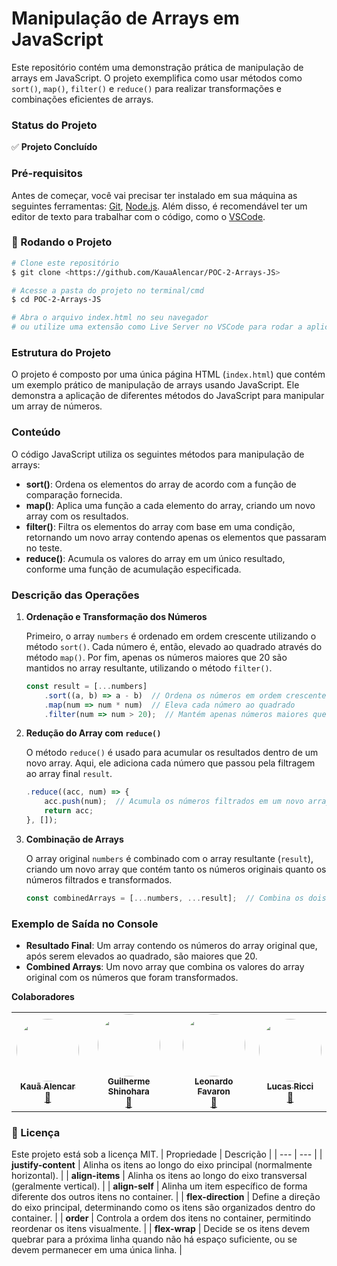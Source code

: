 # **Manipulação de Arrays em JavaScript**

Este repositório contém uma demonstração prática de manipulação de arrays em JavaScript. O projeto exemplifica como usar métodos como `sort()`, `map()`, `filter()` e `reduce()` para realizar transformações e combinações eficientes de arrays.

### **Status do Projeto**

✅ **Projeto Concluído**

### **Pré-requisitos**

Antes de começar, você vai precisar ter instalado em sua máquina as seguintes ferramentas:
[Git](https://git-scm.com/), [Node.js](https://nodejs.org/en/).
Além disso, é recomendável ter um editor de texto para trabalhar com o código, como o [VSCode](https://code.visualstudio.com/).

### **🎲 Rodando o Projeto**

```bash
# Clone este repositório
$ git clone <https://github.com/KauaAlencar/POC-2-Arrays-JS>

# Acesse a pasta do projeto no terminal/cmd
$ cd POC-2-Arrays-JS

# Abra o arquivo index.html no seu navegador
# ou utilize uma extensão como Live Server no VSCode para rodar a aplicação.

```

### **Estrutura do Projeto**

O projeto é composto por uma única página HTML (`index.html`) que contém um exemplo prático de manipulação de arrays usando JavaScript. Ele demonstra a aplicação de diferentes métodos do JavaScript para manipular um array de números.

### **Conteúdo**

O código JavaScript utiliza os seguintes métodos para manipulação de arrays:

- **sort()**: Ordena os elementos do array de acordo com a função de comparação fornecida.
- **map()**: Aplica uma função a cada elemento do array, criando um novo array com os resultados.
- **filter()**: Filtra os elementos do array com base em uma condição, retornando um novo array contendo apenas os elementos que passaram no teste.
- **reduce()**: Acumula os valores do array em um único resultado, conforme uma função de acumulação especificada.

### **Descrição das Operações**

1. **Ordenação e Transformação dos Números**
    
    Primeiro, o array `numbers` é ordenado em ordem crescente utilizando o método `sort()`. Cada número é, então, elevado ao quadrado através do método `map()`. Por fim, apenas os números maiores que 20 são mantidos no array resultante, utilizando o método `filter()`.
    
    ```jsx
    const result = [...numbers]
        .sort((a, b) => a - b)  // Ordena os números em ordem crescente
        .map(num => num * num)  // Eleva cada número ao quadrado
        .filter(num => num > 20);  // Mantém apenas números maiores que 20
    
    ```
    
2. **Redução do Array com `reduce()`**
    
    O método `reduce()` é usado para acumular os resultados dentro de um novo array. Aqui, ele adiciona cada número que passou pela filtragem ao array final `result`.
    
    ```jsx
    .reduce((acc, num) => {
        acc.push(num);  // Acumula os números filtrados em um novo array
        return acc;
    }, []);
    
    ```
    
3. **Combinação de Arrays**
    
    O array original `numbers` é combinado com o array resultante (`result`), criando um novo array que contém tanto os números originais quanto os números filtrados e transformados.
    
    ```jsx
    const combinedArrays = [...numbers, ...result];  // Combina os dois arrays
    
    ```
    

### **Exemplo de Saída no Console**

- **Resultado Final**: Um array contendo os números do array original que, após serem elevados ao quadrado, são maiores que 20.
- **Combined Arrays**: Um novo array que combina os valores do array original com os números que foram transformados.

**Colaboradores**
     <table>
  <tr>
    <td align="center"><a href="https://github.com/KauaAlencar"><img style="border-radius: 50%;" src="https://avatars.githubusercontent.com/u/172075258?v=4" width="100px;" alt=""/><br /><sub><b>Kauã Alencar</b></sub></a><br /><a href="(https://www.linkedin.com/in/kau%C3%A3-alencar-b15119215/)" title="Linkedin">🚀</a></td>
   <td align="center"><a href="https://github.com/GuilhermeShinohara"><img style="border-radius: 50%;" src="https://avatars.githubusercontent.com/u/180458966?v=4" width="100px;" alt=""/><br /><sub><b>Guilherme Shinohara</b></sub></a><br /><a href="https://github.com/GuilhermeShinohara" title="Linkedin">🚀</a></td>
   <td align="center"><a href="https://github.com/LeoFavaron"><img style="border-radius: 50%;" src="https://avatars.githubusercontent.com/u/179886009?v=4" width="100px;" alt=""/><br /><sub><b>Leonardo Favaron</b></sub></a><br /><a href="https://github.com/LeoFavaron" title="Linkedin">🚀</a></td>
   <td align="center"><a href="https://github.com/lucas-ricci-pathbit"><img style="border-radius: 50%;" src="https://avatars.githubusercontent.com/u/174811028?v=4" width="100px;" alt=""/><br /><sub><b>Lucas Ricci</b></sub></a><br /><a href="https://github.com/lucas-ricci-pathbit" title="Linkedin">🚀</a></td>
    
  </tr>
</table>

### **📝 Licença**

Este projeto está sob a licença MIT. 
| Propriedade | Descrição |
| --- | --- |
| **justify-content** | Alinha os itens ao longo do eixo principal (normalmente horizontal). |
| **align-items** | Alinha os itens ao longo do eixo transversal (geralmente vertical). |
| **align-self** | Alinha um item específico de forma diferente dos outros itens no container. |
| **flex-direction** | Define a direção do eixo principal, determinando como os itens são organizados dentro do container. |
| **order** | Controla a ordem dos itens no container, permitindo reordenar os itens visualmente. |
| **flex-wrap** | Decide se os itens devem quebrar para a próxima linha quando não há espaço suficiente, ou se devem permanecer em uma única linha. |
